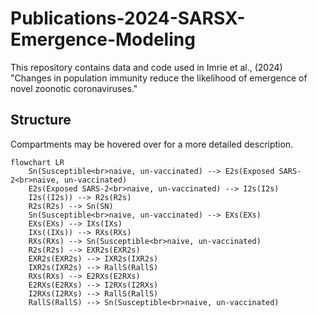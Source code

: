 # Publications-2024-SARSX-Emergence-Modeling
This repository contains data and code used in Imrie et al., (2024) "Changes in population immunity reduce the likelihood of emergence of novel zoonotic coronaviruses."


## Structure

Compartments may be hovered over for a more detailed description.
```mermaid
flowchart LR
    Sn(Susceptible<br>naive, un-vaccinated) --> E2s(Exposed SARS-2<br>naive, un-vaccinated)
    E2s(Exposed SARS-2<br>naive, un-vaccinated) --> I2s(I2s)
    I2s((I2s)) --> R2s(R2s)
    R2s(R2s) --> Sn(SN)
    Sn(Susceptible<br>naive, un-vaccinated) --> EXs(EXs)
    EXs(EXs) --> IXs(IXs)
    IXs((IXs)) --> RXs(RXs)
    RXs(RXs) --> Sn(Susceptible<br>naive, un-vaccinated)
    R2s(R2s) --> EXR2s(EXR2s)
    EXR2s(EXR2s) --> IXR2s(IXR2s)
    IXR2s(IXR2s) --> RallS(RallS)
    RXs(RXs) --> E2RXs(E2RXs)
    E2RXs(E2RXs) --> I2RXs(I2RXs)
    I2RXs(I2RXs) --> RallS(RallS)
    RallS(RallS) --> Sn(Susceptible<br>naive, un-vaccinated)
